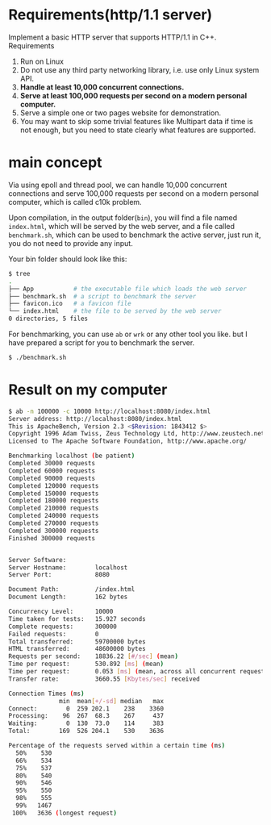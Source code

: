 # Requirements(http/1.1 server) 

Implement a basic HTTP server that supports HTTP/1.1 in C++.
Requirements
1. Run on Linux
2. Do not use any third party networking library, i.e. use only Linux system API.
3. **Handle at least 10,000 concurrent connections.**
4. **Serve at least 100,000 requests per second on a modern personal computer.**
5. Serve a simple one or two pages website for demonstration.
6. You may want to skip some trivial features like Multipart data if time is not enough, but
   you need to state clearly what features are supported.

# main concept
Via using epoll and thread pool, we can handle 10,000 concurrent connections and serve 100,000 requests per second
on a modern personal computer, which is called c10k problem.

Upon compilation, in the output folder(`bin`), you will find a file named `index.html`, which will be served by the web server,
and a file called `benchmark.sh`, which can be used to benchmark the active server,
just run it, you do not need to provide any input.

Your bin folder should look like this:
```bash
$ tree
.
├── App           # the executable file which loads the web server
├── benchmark.sh  # a script to benchmark the server
├── favicon.ico   # a favicon file
└── index.html    # the file to be served by the web server
0 directories, 5 files
```

For benchmarking, you can use `ab` or `wrk` or any other tool you like. but I have prepared a script for you to benchmark the server.
```bash
$ ./benchmark.sh
```

# Result on my computer

```bash
$ ab -n 100000 -c 10000 http://localhost:8080/index.html
Server address: http://localhost:8080/index.html
This is ApacheBench, Version 2.3 <$Revision: 1843412 $>
Copyright 1996 Adam Twiss, Zeus Technology Ltd, http://www.zeustech.net/
Licensed to The Apache Software Foundation, http://www.apache.org/

Benchmarking localhost (be patient)
Completed 30000 requests
Completed 60000 requests
Completed 90000 requests
Completed 120000 requests
Completed 150000 requests
Completed 180000 requests
Completed 210000 requests
Completed 240000 requests
Completed 270000 requests
Completed 300000 requests
Finished 300000 requests


Server Software:        
Server Hostname:        localhost
Server Port:            8080

Document Path:          /index.html
Document Length:        162 bytes

Concurrency Level:      10000
Time taken for tests:   15.927 seconds
Complete requests:      300000
Failed requests:        0
Total transferred:      59700000 bytes
HTML transferred:       48600000 bytes
Requests per second:    18836.22 [#/sec] (mean)
Time per request:       530.892 [ms] (mean)
Time per request:       0.053 [ms] (mean, across all concurrent requests)
Transfer rate:          3660.55 [Kbytes/sec] received

Connection Times (ms)
              min  mean[+/-sd] median   max
Connect:        0  259 202.1    238    3360
Processing:    96  267  68.3    267     437
Waiting:        0  130  73.0    114     383
Total:        169  526 204.1    530    3636

Percentage of the requests served within a certain time (ms)
  50%    530
  66%    534
  75%    537
  80%    540
  90%    546
  95%    550
  98%    555
  99%   1467
 100%   3636 (longest request)


```
